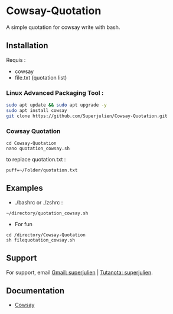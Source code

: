 #  Cowsay-Quotation

A simple quotation for cowsay write with bash.


## Installation
Requis : 
- cowsay
- file.txt (quotation list)
### Linux Advanced Packaging Tool :
```bash
sudo apt update && sudo apt upgrade -y
sudo apt install cowsay
git clone https://github.com/Superjulien/Cowsay-Quotation.git
```
### Cowsay Quotation
```
cd Cowsay-Quotation
nano quotation_cowsay.sh
```
to replace quotation.txt :

```
puff=~/Folder/quotation.txt
```
    
## Examples
- ./bashrc or ./zshrc :
```
~/directory/quotation_cowsay.sh 

```
- For fun
```
cd /directory/Cowsay-Quotation
sh filequotation_cowsay.sh
```

## Support

For support, email [Gmail: superjulien](mailto:contact.superjulien@gmail.com) | [Tutanota: superjulien](mailto:contacts.superjulien@tutanota.com).

## Documentation

- [Cowsay](https://linux.die.net/man/1/cowsay)
